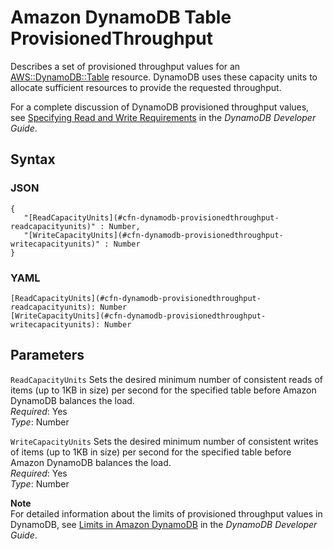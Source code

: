 # Amazon DynamoDB Table ProvisionedThroughput<a name="aws-properties-dynamodb-provisionedthroughput"></a>

Describes a set of provisioned throughput values for an [AWS::DynamoDB::Table](aws-resource-dynamodb-table.md) resource\. DynamoDB uses these capacity units to allocate sufficient resources to provide the requested throughput\.

For a complete discussion of DynamoDB provisioned throughput values, see [Specifying Read and Write Requirements](http://docs.aws.amazon.com/amazondynamodb/latest/developerguide/WorkingWithTables.html#ProvisionedThroughput) in the *DynamoDB Developer Guide*\.

## Syntax<a name="w3ab2c21c14d627b7"></a>

### JSON<a name="aws-properties-dynamodb-provisionedthroughput-syntax.json"></a>

```
{
   "[ReadCapacityUnits](#cfn-dynamodb-provisionedthroughput-readcapacityunits)" : Number,
   "[WriteCapacityUnits](#cfn-dynamodb-provisionedthroughput-writecapacityunits)" : Number
}
```

### YAML<a name="aws-properties-dynamodb-provisionedthroughput-syntax.yaml"></a>

```
[ReadCapacityUnits](#cfn-dynamodb-provisionedthroughput-readcapacityunits): Number
[WriteCapacityUnits](#cfn-dynamodb-provisionedthroughput-writecapacityunits): Number
```

## Parameters<a name="w3ab2c21c14d627b9"></a>

`ReadCapacityUnits`  <a name="cfn-dynamodb-provisionedthroughput-readcapacityunits"></a>
Sets the desired minimum number of consistent reads of items \(up to 1KB in size\) per second for the specified table before Amazon DynamoDB balances the load\.  
*Required*: Yes  
*Type*: Number

`WriteCapacityUnits`  <a name="cfn-dynamodb-provisionedthroughput-writecapacityunits"></a>
Sets the desired minimum number of consistent writes of items \(up to 1KB in size\) per second for the specified table before Amazon DynamoDB balances the load\.  
*Required*: Yes  
*Type*: Number

**Note**  
For detailed information about the limits of provisioned throughput values in DynamoDB, see [Limits in Amazon DynamoDB](http://docs.aws.amazon.com/amazondynamodb/latest/developerguide/Limits.html) in the *DynamoDB Developer Guide*\.